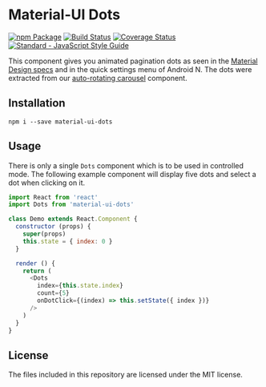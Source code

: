 # Material-UI Dots

[![npm Package](https://img.shields.io/npm/v/material-ui-dots/next.svg)](https://www.npmjs.com/package/material-ui-dots)
[![Build Status](https://travis-ci.org/TeamWertarbyte/material-ui-dots.svg?branch=next)](https://travis-ci.org/TeamWertarbyte/material-ui-dots)
[![Coverage Status](https://coveralls.io/repos/github/TeamWertarbyte/material-ui-dots/badge.svg?branch=next)](https://coveralls.io/github/TeamWertarbyte/material-ui-dots?branch=next)
[![Standard - JavaScript Style Guide](https://img.shields.io/badge/code_style-standard-brightgreen.svg)](https://standardjs.com)

This component gives you animated pagination dots as seen in the [Material Design specs][material-specs] and in the quick settings menu of Android N. The dots were extracted from our [auto-rotating carousel][material-auto-rotating-carousel] component.

[material-specs]: https://material.io/guidelines/growth-communications/onboarding.html#onboarding-top-user-benefits
[material-auto-rotating-carousel]: https://github.com/TeamWertarbyte/material-auto-rotating-carousel

## Installation
```shell
npm i --save material-ui-dots
```

## Usage

There is only a single `Dots` component which is to be used in controlled mode. The following example component will display five dots and select a dot when clicking on it.

```js
import React from 'react'
import Dots from 'material-ui-dots'

class Demo extends React.Component {
  constructor (props) {
    super(props)
    this.state = { index: 0 }
  }

  render () {
    return (
      <Dots
        index={this.state.index}
        count={5}
        onDotClick={(index) => this.setState({ index })}
      />
    )
  }
}
```

## License

The files included in this repository are licensed under the MIT license.
